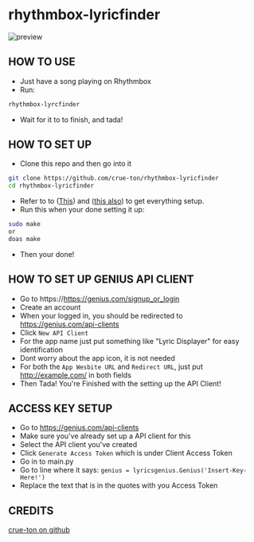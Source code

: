 # rhythmbox-lyricfinder

![preview](https://github.com/crue-ton/rhythmbox-lyricfinder/blob/main/assets/preview.png?raw=true)

## HOW TO USE ##
- Just have a song playing on Rhythmbox
- Run:
```bash
rhythmbox-lyrcfinder
```
- Wait for it to to finish, and tada!

## HOW TO SET UP ##
- Clone this repo and then go into it
```bash
git clone https://github.com/crue-ton/rhythmbox-lyricfinder
cd rhythmbox-lyricfinder
```
- Refer to to ([This](https://github.com/crue-ton/rhythmbox-lyricfinder#how-to-set-up-genius-api-client)) and ([this also](https://github.com/crue-ton/rhythmbox-lyricfinder#access-key-setup)) to get everything setup.
- Run this when your done setting it up:
```bash
sudo make
or
doas make
```
- Then your done!

## HOW TO SET UP GENIUS API CLIENT ##
- Go to https://https://genius.com/signup_or_login
- Create an account
- When your logged in, you should be redirected to https://genius.com/api-clients
- Click `New API Client`
- For the app name just put something like "Lyric Displayer" for easy identification
- Dont worry about the app icon, it is not needed
- For both the `App Wesbite URL` and `Redirect URL`, just put http://example.com/ in both fields
- Then Tada! You're Finished with the setting up the API Client!

## ACCESS KEY SETUP ##
- Go to https://genius.com/api-clients
- Make sure you've already set up a API client for this
- Select the API client you've created
- Click `Generate Access Token` which is under Client Access Token
- Go in to main.py
- Go to line where it says: `genius = lyricsgenius.Genius('Insert-Key-Here!')`
- Replace the text that is in the quotes with you Access Token

## CREDITS ##
[crue-ton on github](https://github.com/crue-ton)
